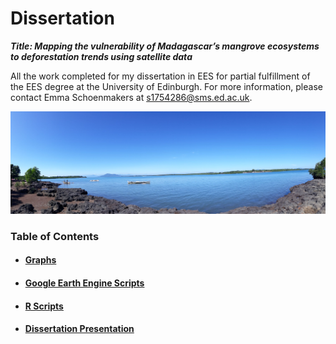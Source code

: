 # Dissertation

***Title: Mapping the vulnerability of Madagascar’s mangrove ecosystems to deforestation trends using satellite data***

All the work completed for my dissertation in EES for partial fulfillment of the EES degree at the University of Edinburgh. For more information, please contact Emma Schoenmakers at s1754286@sms.ed.ac.uk.

<p align="left">
<img src="https://github.com/emmascho/Dissertation/blob/main/Pictures/20190613_102345.jpg" 
> 

### Table of Contents

- #### [Graphs](https://github.com/emmascho/Dissertation/tree/main/Graphs)
- #### [Google Earth Engine Scripts](https://github.com/emmascho/Dissertation/tree/main/GEE%20Scripts)
- #### [R Scripts](https://github.com/emmascho/Dissertation/tree/main/GraphRCode)
- #### [Dissertation Presentation](https://github.com/emmascho/Dissertation/tree/main/Presentation)

